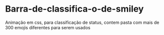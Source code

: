 # Barra-de-classifica-o-de-smiley
Animação em css, para classificação de status, contem pasta com mais de 300 emojis diferentes para serem usados
